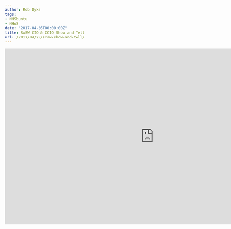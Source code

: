 ```yaml
---
author: Rob Dyke
tags:
- NHSbuntu
- NHoS
date: "2017-04-26T00:00:00Z"
title: SxSW CIO & CCIO Show and Tell
url: /2017/04/26/sxsw-show-and-tell/
---
```


<iframe src="https://docs.google.com/presentation/d/e/2PACX-1vTnReE1k34QyfmDYrIeV3o1w1EYkuEUIBm1D2y7OWtEwpb23vzQtSHRW8u1MpejGzunZ9_4apzVNDsr/embed?start=false&loop=false&delayms=3000" frameborder="0" width="960" height="569" allowfullscreen="true" mozallowfullscreen="true" webkitallowfullscreen="true"></iframe>
